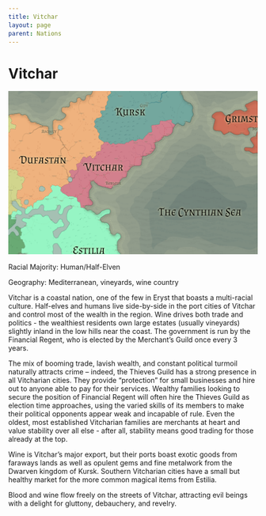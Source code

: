 ```yaml
---
title: Vitchar
layout: page
parent: Nations
---
```


# Vitchar

![NationMap](../images/nations/Vitchar.png)

Racial Majority: Human/Half-Elven

Geography: Mediterranean, vineyards, wine country

Vitchar is a coastal nation, one of the few in Eryst that boasts a multi-racial culture.  Half-elves and humans live side-by-side in the port cities of Vitchar and control most of the wealth in the region.  Wine drives both trade and politics - the wealthiest residents own large estates (usually vineyards) slightly inland in the low hills near the coast. The government is run by the Financial Regent, who is elected by the Merchant’s Guild once every 3 years.

The mix of booming trade, lavish wealth, and constant political turmoil naturally attracts crime – indeed, the Thieves Guild has a strong presence in all Vitcharian cities.  They provide “protection” for small businesses and hire out to anyone able to pay for their services.  Wealthy families looking to secure the position of Financial Regent will often hire the Thieves Guild as election time approaches, using the varied skills of its members to make their political opponents appear weak and incapable of rule.  Even the oldest, most established Vitcharian families are merchants at heart and value stability over all else - after all, stability means good trading for those already at the top.

Wine is Vitchar’s major export, but their ports boast exotic goods from faraways lands as well as opulent gems and fine metalwork from the Dwarven kingdom of Kursk.  Southern Vitcharian cities have a small but healthy market for the more common magical items from Estilia.

Blood and wine flow freely on the streets of Vitchar, attracting evil beings with a delight for gluttony, debauchery, and revelry.
